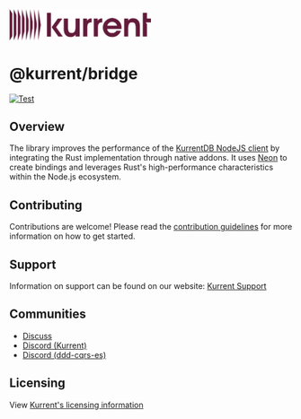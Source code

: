 <a href="https://kurrent.io">
  <picture>
    <source media="(prefers-color-scheme: dark)" srcset="KurrentLogo-White.png">
    <source media="(prefers-color-scheme: light)" srcset="KurrentLogo-Black.png">
    <img alt="Kurrent" src="KurrentLogo-Plum.png" height="50%" width="50%">
  </picture>
</a>

# @kurrent/bridge

[![Test](https://github.com/EventStore/kurrentdb-bridge-client/actions/workflows/test.yml/badge.svg)](https://github.com/EventStore/EventStore-Streaming/actions/workflows/build-surge.yml)


## Overview

The library improves the performance of the [KurrentDB NodeJS client](https://github.com/EventStore/KurrentDB-Client-NodeJS) by
integrating the Rust implementation through native addons. It uses
[Neon](https://github.com/neon-bindings/neon) to create bindings and leverages
Rust's high-performance characteristics within the Node.js ecosystem.

## Contributing

Contributions are welcome! Please read the [contribution guidelines](CONTRIBUTING.md) for more information on how to get started.

## Support

Information on support can be found on our website: [Kurrent Support](https://kurrent.io/support/)

## Communities

- [Discuss](https://discuss.kurrent.io/)
- [Discord (Kurrent)](https://discord.gg/Phn9pmCw3t)
- [Discord (ddd-cqrs-es)](https://discord.com/invite/sEZGSHNNbH)

## Licensing

View [Kurrent's licensing information](https://github.com/EventStore/kurrentdb-bridge-client/blob/master/LICENSE.md)

